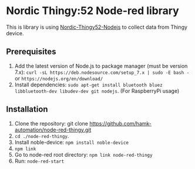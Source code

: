 # Nordic Thingy:52 Node-red library

This is library is using [Nordic-Thingy52-Nodejs](https://github.com/NordicPlayground/Nordic-Thingy52-Nodejs) to collect data from Thingy device.

## Prerequisites
1. Add the latest version of Node.js to package manager (must be version 7.x): `curl -sL https://deb.nodesource.com/setup_7.x | sudo -E bash -` or `https://nodejs.org/en/download/` 
2. Install dependencies: `sudo apt-get install bluetooth bluez libbluetooth-dev libudev-dev git nodejs`. (For RaspberryPi usage)

## Installation
1. Clone the repository: git clone https://github.com/hamk-automation/node-red-thingy.git
2. `cd ./node-red-thingy`.
3. Install noble-device: `npm install noble-device`
4. `npm link`
5. Go to node-red root directory: `npm link node-red-thingy`
6. Run: `node-red-start`

